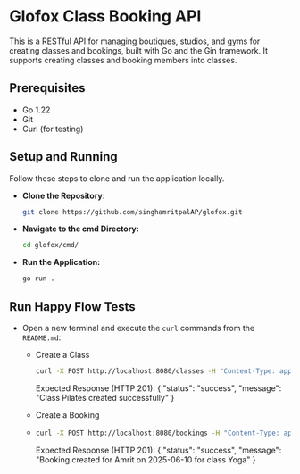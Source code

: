 # Glofox Class Booking API

This is a RESTful API for managing boutiques, studios, and gyms for creating classes and bookings, built with Go and the Gin framework. It supports creating classes and booking members into classes.

## Prerequisites

- Go 1.22
- Git
- Curl (for testing)

## Setup and Running

Follow these steps to clone and run the application locally.
- **Clone the Repository**:
   ```bash
   git clone https://github.com/singhamritpalAP/glofox.git
   ```
- **Navigate to the cmd Directory:**
   ```bash
   cd glofox/cmd/
   ```
- **Run the Application:**
    ```bash
    go run .
   ```
## Run Happy Flow Tests
- Open a new terminal and execute the `curl` commands from the `README.md`:
   - Create a Class
     ```bash
     curl -X POST http://localhost:8080/classes -H "Content-Type: application/json" -d '{"name":"Yoga","start_date":"2025-06-01","end_date":"2025-06-20","capacity":10}'
     ```
     Expected Response (HTTP 201):
     {
     "status": "success",
     "message": "Class Pilates created successfully"
     }
  
   - Create a Booking
   - ```bash   
     curl -X POST http://localhost:8080/bookings -H "Content-Type: application/json" -d '{"class_name":"Yoga","name":"Amrit","date":"2025-06-10"}'
     ```
     Expected Response (HTTP 201):
     {
     "status": "success",
     "message": "Booking created for Amrit on 2025-06-10 for class Yoga"
     }
